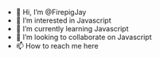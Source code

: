 - 👋 Hi, I’m @FirepigJay
- 👀 I’m interested in Javascript
- 🌱 I’m currently learning Javascript
- 💞️ I’m looking to collaborate on Javascript
- 📫 How to reach me here

<!---
FirepigJay/FirepigJay is a ✨ special ✨ repository because its `README.md` (this file) appears on your GitHub profile.
You can click the Preview link to take a look at your changes.
--->
